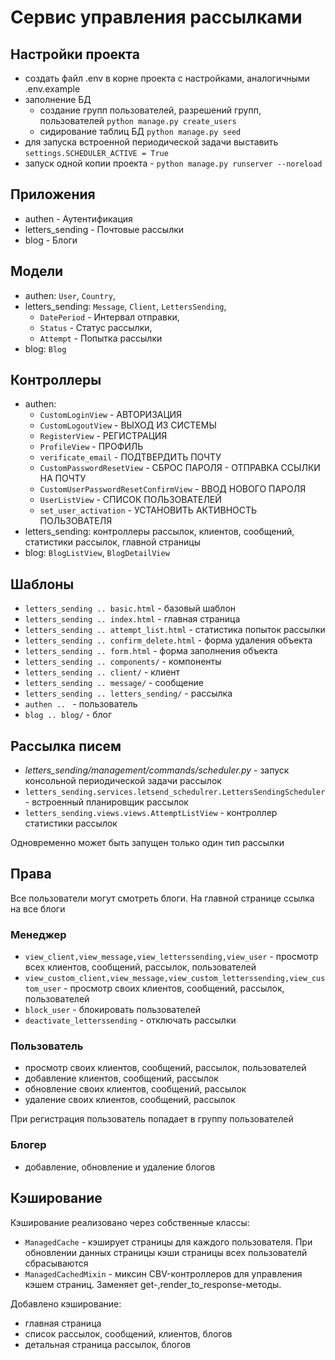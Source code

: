 #  Сервис управления рассылками

## Настройки проекта
+ cоздать файл .env в корне проекта с настройками, аналогичными .env.example
+ заполнение БД
  * создание групп пользователей, разрешений групп, пользователей ```python manage.py create_users```
  * сидирование таблиц БД ```python manage.py seed```
+ для запуска встроенной периодической задачи выставить ``settings.SCHEDULER_ACTIVE = True``
+ запуск одной копии проекта - ``python manage.py runserver --noreload``

## Приложения
+ authen - Аутентификация
+ letters_sending - Почтовые рассылки
+ blog - Блоги

## Модели
* authen: ``User``, ``Country``, 
* letters_sending: ``Message``, ``Client``, ``LettersSending``,
  + ``DatePeriod`` - Интервал отправки,
  + ``Status`` - Статус рассылки,
  + ``Attempt`` - Попытка рассылки
* blog: ``Blog``
  
## Контроллеры
* authen: 
  + ``CustomLoginView`` - АВТОРИЗАЦИЯ
  + ``CustomLogoutView`` - ВЫХОД ИЗ СИСТЕМЫ
  + ``RegisterView`` - РЕГИСТРАЦИЯ
  + ``ProfileView`` - ПРОФИЛЬ
  + ``verificate_email`` - ПОДТВЕРДИТЬ ПОЧТУ
  + ``CustomPasswordResetView`` - СБРОС ПАРОЛЯ - ОТПРАВКА ССЫЛКИ НА ПОЧТУ
  + ``CustomUserPasswordResetConfirmView`` - ВВОД НОВОГО ПАРОЛЯ
  + ``UserListView`` - СПИСОК ПОЛЬЗОВАТЕЛЕЙ
  + ``set_user_activation`` - УСТАНОВИТЬ АКТИВНОСТЬ ПОЛЬЗОВАТЕЛЯ
* letters_sending: контроллеры рассылок, клиентов, сообщений, статистики рассылок, главной страницы
* blog: ``BlogListView``, ``BlogDetailView``
 
## Шаблоны
+ ``letters_sending .. basic.html`` - базовый шаблон
+ ``letters_sending .. index.html`` - главная страница
+ ``letters_sending .. attempt_list.html`` - статистика попыток рассылки
+ ``letters_sending .. confirm_delete.html`` - форма удаления объекта
+ ``letters_sending .. form.html`` - форма заполнения объекта
+ ``letters_sending .. components/`` - компоненты
+ ``letters_sending .. client/`` - клиент
+ ``letters_sending .. message/`` - сообщение
+ ``letters_sending .. letters_sending/`` - рассылка
+ ``authen .. `` - пользователь
+ ``blog .. blog/`` - блог 

## Рассылка писем

+ *letters_sending/management/commands/scheduler.py* - запуск консольной периодической задачи рассылок
+ ``letters_sending.services.letsend_schedulrer.LettersSendingScheduler`` - встроенный планировщик рассылок
+ ``letters_sending.views.views.AttemptListView`` - контроллер статистики рассылок

Одновременно может быть запущен только один тип рассылки

## Права 

Все пользователи могут смотреть блоги. На главной странице ссылка на все блоги

###  Менеджер
+ ``view_client,view_message,view_letterssending,view_user`` - просмотр всех клиентов, сообщений, рассылок, пользователей
+ ``view_custom_client,view_message,view_custom_letterssending,view_custom_user`` - просмотр своих клиентов, сообщений, рассылок, пользователей
+ ``block_user`` - блокировать пользователей
+ ``deactivate_letterssending`` - отключать рассылки

### Пользователь
+ просмотр своих клиентов, сообщений, рассылок, пользователей
+ добавление клиентов, сообщений, рассылок
+ обновление своих клиентов, сообщений, рассылок
+ удаление своих клиентов, сообщений, рассылок

При регистрация пользователь попадает в группу пользователей

### Блогер
+ добавление, обновление и удаление блогов

## Кэширование

Кэширование реализовано через собственные классы:
+ ``ManagedCache`` - кэширует страницы для каждого пользователя. При обновлении данных страницы кэши страницы всех пользователй сбрасываются
+ ``ManagedCachedMixin`` - миксин CBV-контроллеров для управления кэшем страниц. Заменяет get-,render_to_response-методы.

Добавлено кэширование:
+ главная страница
+ список рассылок, сообщений, клиентов, блогов
+ детальная страница рассылок, блогов